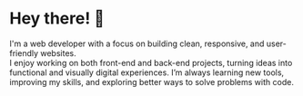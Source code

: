 <h1>Hey there! 👋</h1>
I'm a web developer with a focus on building clean, responsive, and user-friendly websites. <br>
I enjoy working on both front-end and back-end projects, turning ideas into functional and visually digital experiences. I’m always learning new tools, improving my skills, and exploring better ways to solve problems with code.

<!---
achraf297/achraf297 is a ✨ special ✨ repository because its `README.md` (this file) appears on your GitHub profile.
You can click the Preview link to take a look at your changes.
--->

